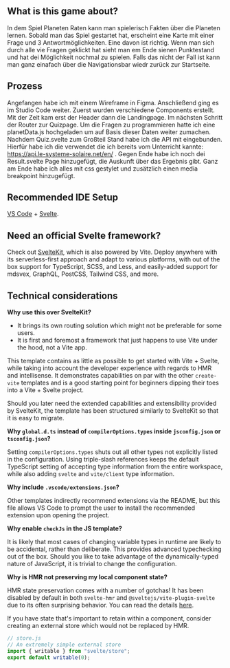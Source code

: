 ## What is this game about?

In dem Spiel Planeten Raten kann man spielerisch Fakten über die Planeten lernen.
Sobald man das Spiel gestartet hat, erscheint eine Karte mit einer Frage und 3 Antwortmöglichkeiten.
Eine davon ist richtig. Wenn man sich durch alle vie Fragen geklickt hat sieht man em Ende sienen Punktestand und hat dei Möglichkeit nochmal zu spielen. Falls das nicht der Fall ist kann man ganz einafach über die Navigationsbar wiedr zurück zur Startseite.

## Prozess

Angefangen habe ich mit einem Wireframe in Figma. Anschließend ging es im Studio Code weiter. Zuerst wurden verschiedene Components erstellt. Mit der Zeit kam erst der Header dann die Landingpage. Im nächsten Schritt der Router zur Quizpage.
Um die Fragen zu programmieren hatte ich eine planetData.js hochgeladen um auf Basis dieser Daten weiter zumachen. Nachdem Quiz.svelte zum Großteil Stand habe ich die API mit eingebunden. Hierfür habe ich die verwendet die ich bereits vom Unterricht kannte:
https://api.le-systeme-solaire.net/en/ . Gegen Ende habe ich noch dei Result.svelte Page hinzugefügt, die Auskunft über das Ergebnis gibt. Ganz am Ende habe ich alles mit css gestylet und zusätzlich einen media breakpoint hinzugefügt.

## Recommended IDE Setup

[VS Code](https://code.visualstudio.com/) + [Svelte](https://marketplace.visualstudio.com/items?itemName=svelte.svelte-vscode).

## Need an official Svelte framework?

Check out [SvelteKit](https://github.com/sveltejs/kit#readme), which is also powered by Vite. Deploy anywhere with its serverless-first approach and adapt to various platforms, with out of the box support for TypeScript, SCSS, and Less, and easily-added support for mdsvex, GraphQL, PostCSS, Tailwind CSS, and more.

## Technical considerations

**Why use this over SvelteKit?**

- It brings its own routing solution which might not be preferable for some users.
- It is first and foremost a framework that just happens to use Vite under the hood, not a Vite app.

This template contains as little as possible to get started with Vite + Svelte, while taking into account the developer experience with regards to HMR and intellisense. It demonstrates capabilities on par with the other `create-vite` templates and is a good starting point for beginners dipping their toes into a Vite + Svelte project.

Should you later need the extended capabilities and extensibility provided by SvelteKit, the template has been structured similarly to SvelteKit so that it is easy to migrate.

**Why `global.d.ts` instead of `compilerOptions.types` inside `jsconfig.json` or `tsconfig.json`?**

Setting `compilerOptions.types` shuts out all other types not explicitly listed in the configuration. Using triple-slash references keeps the default TypeScript setting of accepting type information from the entire workspace, while also adding `svelte` and `vite/client` type information.

**Why include `.vscode/extensions.json`?**

Other templates indirectly recommend extensions via the README, but this file allows VS Code to prompt the user to install the recommended extension upon opening the project.

**Why enable `checkJs` in the JS template?**

It is likely that most cases of changing variable types in runtime are likely to be accidental, rather than deliberate. This provides advanced typechecking out of the box. Should you like to take advantage of the dynamically-typed nature of JavaScript, it is trivial to change the configuration.

**Why is HMR not preserving my local component state?**

HMR state preservation comes with a number of gotchas! It has been disabled by default in both `svelte-hmr` and `@sveltejs/vite-plugin-svelte` due to its often surprising behavior. You can read the details [here](https://github.com/sveltejs/svelte-hmr/tree/master/packages/svelte-hmr#preservation-of-local-state).

If you have state that's important to retain within a component, consider creating an external store which would not be replaced by HMR.

```js
// store.js
// An extremely simple external store
import { writable } from "svelte/store";
export default writable(0);
```
